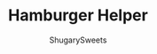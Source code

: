 ---
layout: ../../layouts/MarkdownPostLayout.astro
title: Hamburger Helper
author: ShugarySweets
pubDate: 2020-10-16
description: "The childhood meal you remember is so much better made from scratch! Seasoned ground beef with cheese and macaroni comes together in a cinch when you make Hamburger Helper in the Instant Pot."
image_url: https://www.shugarysweets.com/wp-content/uploads/2020/11/instant-pot-hamburger-helper-facebook.jpg
tags: ["Main Dish","American"]
calories: 564
protein: 34
carbohydrates: 20
fats: 38
fiber: 1
ingredients: ["1 lb ground beef","4 cups beef broth","1 lb elbow macaroni","2 Tbsp butter","1/2 tsp kosher salt","1/2 tsp black pepper","1 tsp dry mustard","1 tsp garlic powder","1/2 cup heavy whipping cream","16 oz sharp cheddar cheese, shredded"]
serves: 8
time: "12 minutes"
prepTime: "5 minutes"
instructions: ["Turn the Instant Pot on \"SAUTE\" and add the ground beef. Cook until no pink remains, crumbling as you brown the meat.","Once browned, turn the Pot off and drain any excess grease out of the pot.","Add beef broth and with a wooden spoon DEGLAZE the bottom of the pot. Scrape up any bits of browned meat to reduce the chance of a BURN notice.","Add the uncooked macaroni, butter, salt, pepper, dry mustard, and garlic powder. Stir once.","Close and lock the lid in place, making sure the valve on top is set to \"SEALING\".","Press MANUAL or HIGH PRESSURE COOK for a cook time of 5 minutes.","Once the cook time ends, do a quick release of the pressure, turning the valve to VENTING.","Use a wooden spoon to stir the pasta with the meat. Add in the heavy cream and shredded cheese, stirring until melted. Serve and enjoy."]
nutrition: ["564 calories","20 grams carbohydrates","131 milligrams cholesterol","38 grams fat","1 grams fiber","34 grams protein","20 grams saturated fat","1036 milligrams sodium","1 grams sugar","1 grams trans fat","13 grams unsaturated fat"]
---